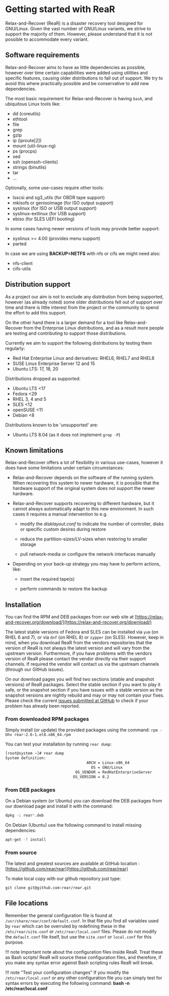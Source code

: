 # Getting started with ReaR

Relax-and-Recover (ReaR) is a disaster recovery tool designed for GNU/Linux. Given the vast number of GNU/Linux variants, we strive to support the majority of them. However, please understand that it is not possible to accommodate every variant.

## Software requirements
Relax-and-Recover aims to have as little dependencies as possible, however over time certain capabilities were added using utilities and specific
features, causing older distributions to fall out of support. We try to avoid this where practically possible and be conservative to add new dependencies.

The most basic requirement for Relax-and-Recover is having `bash`, and ubiquitous Linux tools like:

 - dd (coreutils)
 - ethtool
 - file
 - grep
 - gzip
 - ip (iproute[2])
 - mount (util-linux-ng)
 - ps (procps)
 - sed
 - ssh (openssh-clients)
 - strings (binutils)
 - tar
 - ...

Optionally, some use-cases require other tools:

 - lsscsi and sg3_utils (for OBDR tape support)
 - mkisofs or genisoimage (for ISO output support)
 - syslinux (for ISO or USB output support)
 - syslinux-extlinux (for USB support)
 - ebiso (for SLES UEFI booting)

In some cases having newer versions of tools may provide better support:

 - syslinux >= 4.00 (provides menu support)
 - parted

In case we are using **BACKUP=NETFS** with nfs or cifs we might need also:

 - nfs-client
 - cifs-utils

## Distribution support
As a project our aim is not to exclude any distribution from being supported,
however (as already noted) some older distributions fell out of support over
time and there is little interest from the project or the community to spend
the effort to add this support.

On the other hand there is a larger demand for a tool like Relax-and-Recover
from the Enterprise Linux distributions, and as a result more people are
testing and contributing to support those distributions.

Currently we aim to support the following distributions by testing them
regularly:

 - Red Hat Enterprise Linux and derivatives: RHEL6, RHEL7 and RHEL8
 - SUSE Linux Enterprise Server 12 and 15
 - Ubuntu LTS: 17, 18, 20

Distributions dropped as supported:

 - Ubuntu LTS <17
 - Fedora <29
 - RHEL 3, 4 and 5
 - SLES <12
 - openSUSE <11
 - Debian <8

Distributions known to be 'unsupported' are:

 - Ubuntu LTS 8.04 (as it does not implement `grep -P`)


## Known limitations
Relax-and-Recover offers a lot of flexibility in various use-cases, however it
does have some limitations under certain circumstances:

 - Relax-and-Recover depends on the software of the running system. When
   recovering this system to newer hardware, it is possible that the hardware
   support of the original system does not support the newer hardware.

 - Relax-and-Recover supports recovering to different hardware, but it cannot
   always automatically adapt to this new environment. In such cases it
   requires a manual intervention to e.g.

     * modify the _disklayout.conf_ to indicate the number of controller, disks
     or specific custom desires during restore

     * reduce the partition-sizes/LV-sizes when restoring to smaller storage

     * pull network-media or configure the network interfaces manually

 - Depending on your back-up strategy you may have to perform actions, like:

     * insert the required tape(s)

     * perform commands to restore the backup


## Installation

You can find the RPM and DEB packages from our web site at [https://relax-and-recover.org/download/](https://relax-and-recover.org/download/)

The latest stable versions of Fedora and SLES can be installed via `yum` (on RHEL 6 and 7), or via `dnf` (on RHEL 8) or `zypper` (on SLES).
However, keep in mind, when you download ReaR from the vendors repositories that the version of ReaR is not always the latest version and will vary from the upstream version.
Furthermore, if you have problems with the vendors version of ReaR please contact the vendor directly via their support channels. If required the vendor will contact us via the upstream channels (through our GitHub issues).

On our download pages you will find two sections (stable and snapshot versions) of ReaR packages. Select the stable section if you want to play it safe, or the snapshot section if you have issues with a stable version as the snapshot versions are nightly rebuild and may or may not contain your fixes. Please check the current [issues submitted at GitHub](https://github.com/rear/rear/issues) to check if your problem has already been reported.

### From downloaded RPM packages
Simply install (or update) the provided packages using
the command: `rpm -Uhv rear-2.6-1.el8.x86_64.rpm`

You can test your installation by running `rear dump`:

```bash
[root@system ~]# rear dump
System definition:
                                    ARCH = Linux-x86_64
                                      OS = GNU/Linux
                               OS_VENDOR = RedHatEnterpriseServer
                              OS_VERSION = 8.2
```

### From DEB packages

On a Debian system (or Ubuntu) you can download the DEB packages from our download page and install it with the command:

```bash
dpkg -i rear*.deb
```

On Debian (Ubuntu) use the following command to install missing dependencies:

```bash
apt-get -f install
```

### From source

The latest and greatest sources are available at GitHub location : [https://github.com/rear/rear](https://github.com/rear/rear)

To make local copy with our github repository just type:

```
git clone git@github.com:rear/rear.git
```

## File locations

Remember the general configuration file is found at `/usr/share/rear/conf/default.conf`. In that file you find all variables used by `rear` which can be overruled by redefining these in the `/etc/rear/site.conf` or `/etc/rear/local.conf` files. Please do not modify the `default.conf` file itself, but use the `site.conf` or `local.conf` for this purpose.

!!! note
    Important note about the configuration files inside ReaR. Treat these as Bash scripts! ReaR will source these configuration files, and therefore, if you make any syntax error against Bash scripting rules ReaR will break.

!!! note "Test your configuration changes"
    If you modify the `/etc/rear/local.conf` or any other configuration file you can simply test for syntax errors by executing the following command: **bash -n /etc/rear/local.conf**
